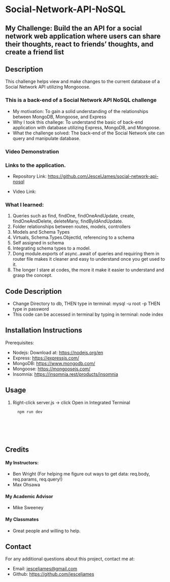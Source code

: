 # Social-Network-API-NoSQL

## My Challenge: Build the an API for a social network web application where users can share their thoughts, react to friends’ thoughts, and create a friend list

## Description
This challenge helps view and make changes to the current database of a Social Network API utilizing Mongooose.


### This is a back-end of a Social Network API NoSQL challenge

- My motivation:  To gain a solid understanding of the relationships between MongoDB, Mongoose, and Express
- Why I took this challege: To understand the basic of back-end application with database utilizing Express, MongoDB, and Mongoose.
- What the challenge solved:  The back-end of the Social Network site can query and manipulate database.

### Video Demonstration




### Links to the application.

- Repository Link:  https://github.com/JescelJames/social-network-api-nosql

- Video Link: 





### What I learned:  

1. Queries such as find, findOne, findOneAndUpdate, create, findOneAndDelete, deleteMany, findByIdAndUpdate.
2. Folder relationships between routes, models, controllers  
3. Models and Schema Types
4. Virtuals, Schema.Types.ObjectId, referencing to a schema
5. Self assigned in schema
6. Integrating schema types to a model.
7. Dong module.exports of async..await of queries and requiring them in router file makes it cleaner and easy to understand once you get used to it.
8. The longer I stare at codes, the more it make it easier to understand and grasp the concept.





## Code Description
- Change Directory to db, THEN type in terminal: mysql -u root -p THEN type in password
- This code can be accessed in terminal by typing in terminal: node index


## Installation Instructions

Prerequisites:  

 - Nodejs: Download at: https://nodejs.org/en
 - Express: https://expressjs.com/
 - MongoDB: https://www.mongodb.com/
 - Mongoose: https://mongoosejs.com/
 - Insomnia:  https://insomnia.rest/products/insomnia
 
 




 ## Usage
1. Right-click server.js -> click Open in Integrated Terminal
      ```console
        npm run dev






## Credits

#### My Instructors:
- Ben Wright (For helping me figure out ways to get data: req.body, req.params, req.query!)
- Max Ohsawa 

#### My Academic Advisor
- Mike Sweeney

#### My Classmates
- Great people and willing to help.





## Contact
For any additional questions about this project, contact me at:
- Email: jesceljames@gmail.com
- Github: https://github.com/jesceljames




